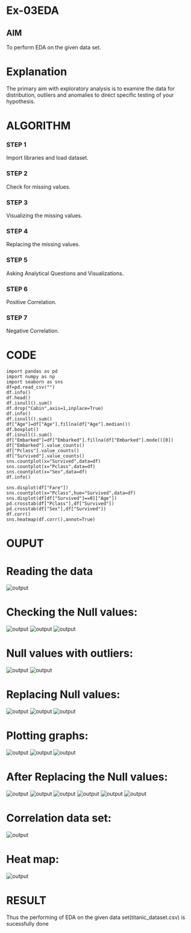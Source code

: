 # Ex-03EDA

## AIM
To perform EDA on the given data set. 

# Explanation
The primary aim with exploratory analysis is to examine the data for distribution, outliers and 
anomalies to direct specific testing of your hypothesis.
 

# ALGORITHM
### STEP 1
Import libraries and load dataset.
### STEP 2
Check for missing values.
### STEP 3
Visualizing the missing values.
### STEP 4
Replacing the missing values.
### STEP 5
Asking Analytical Questions and Visualizations.
### STEP 6
Positive Correlation.
### STEP 7
Negative Correlation.

# CODE
~~~
import pandas as pd
import numpy as np
import seaborn as sns
df=pd.read_csv("")
df.info()
df.head()
df.isnull().sum()
df.drop("Cabin",axis=1,inplace=True)
df.info()
df.isnull().sum()
df["Age"]=df["Age"].fillna(df["Age"].median())
df.boxplot()
df.isnull().sum()
df["Embarked"]=df["Embarked"].fillna(df["Embarked"].mode()[0])
df["Embarked"].value_counts()
df["Pclass"].value_counts()
df["Survived"].value_counts()
sns.countplot(x="Survived",data=df)
sns.countplot(x="Pclass",data=df)
sns.countplot(x="Sex",data=df)
df.info()

sns.displot(df["Fare"])
sns.countplot(x="Pclass",hue="Survived",data=df)
sns.displot(df[df["Survived"]==0]["Age"])
pd.crosstab(df["Pclass"],df["Survived"])
pd.crosstab(df["Sex"],df["Survived"])
df.corr()
sns.heatmap(df.corr(),annot=True)
~~~
# OUPUT
# Reading the data
![output](ot1.png)
# Checking the Null values:
![output](ot2.png)
![output](ot3.png)
![output](ot4.png)
# Null values with outliers:
![output](ot5.png)
![output](ot6.png)
# Replacing Null values:
![output](ot7.png)
![output](ot8.png)
![output](ot9.png)
# Plotting graphs:
![output](ot10.png)
![output](ot11.png)
![output](ot12.png)
# After Replacing the Null values:
![output](ot13.png)
![output](ot14.png)
![output](ot15.png)
![output](ot16.png)
![output](ot17.png)
![output](ot18.png)
# Correlation data set:
![output](19.png)
# Heat map:
![output](ot20.png)
# RESULT
Thus the performing of EDA on the given data set(titanic_dataset.csv) is sucessfully done
